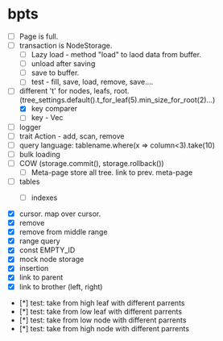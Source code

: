 # bpts

- [ ] Page is full.
- [ ] transaction is NodeStorage. 
  - [ ] Lazy load - method "load" to laod data from buffer.
  - [ ] unload after saving
  - [ ] save to buffer.
  - [ ] test - fill, save, load, remove, save.... 
- [ ] different 't' for nodes, leafs, root. (tree_settings.default().t_for_leaf(5).min_size_for_root(2)...)
   - [x] key comparer
   - [ ] key - Vec<u8>
- [ ] logger
- [ ] trait Action - add, scan, remove
- [ ] query language: tablename.where(x => column<3).take(10)
- [ ] bulk loading
- [ ] COW (storage.commit(), storage.rollback())
   - [ ] Meta-page store all tree. link to prev. meta-page
- [ ] tables
   - [ ] indexes


- [x] cursor. map over cursor.
- [x] remove
- [x] remove from middle range
- [x] range query
- [x] const EMPTY_ID
- [x] mock node storage
- [x] insertion
- [x] link to parent
- [x] link to brother (left, right)
- [*] test: take from high leaf with different parrents
- [*] test: take from low leaf with different parrents
- [*] test: take from low node with different parrents
- [*] test: take from high node with different parrents